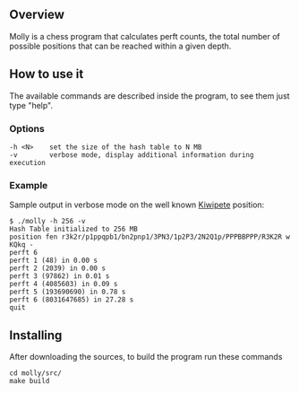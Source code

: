 ## Overview
Molly is a chess program that calculates perft counts, the total number of possible positions that can be reached within a given depth.

## How to use it
The available commands are described inside the program, to see them just type "help".

### Options
    -h <N>    set the size of the hash table to N MB
    -v        verbose mode, display additional information during execution
    
### Example
Sample output in verbose mode on the well known [Kiwipete](https://www.chessprogramming.org/Perft_Results#Position_2) position:

    $ ./molly -h 256 -v
    Hash Table initialized to 256 MB
    position fen r3k2r/p1ppqpb1/bn2pnp1/3PN3/1p2P3/2N2Q1p/PPPBBPPP/R3K2R w KQkq - 
    perft 6
    perft 1 (48) in 0.00 s
    perft 2 (2039) in 0.00 s
    perft 3 (97862) in 0.01 s
    perft 4 (4085603) in 0.09 s
    perft 5 (193690690) in 0.78 s
    perft 6 (8031647685) in 27.28 s
    quit


## Installing
After downloading the sources, to build the program run these commands

    cd molly/src/
    make build
